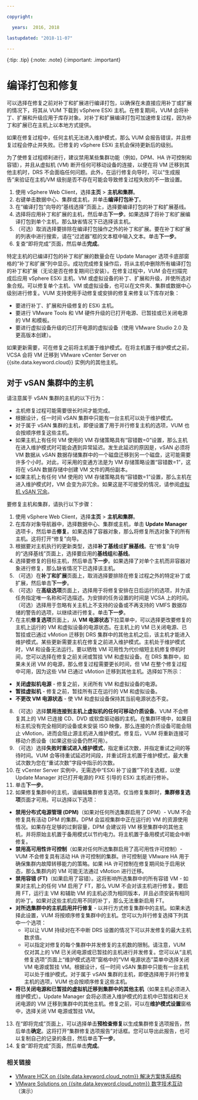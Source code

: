 ```yaml
---

copyright:

  years:  2016, 2018

lastupdated: "2018-11-07"

---
```


{:tip: .tip}
{:note: .note}
{:important: .important}

# 编译打包和修复

可以选择在修复之前对补丁和扩展进行编译打包，以确保在未直接应用补丁或扩展的情况下，将其从 VUM 下载到 vSphere ESXi 主机。在修复期间，VUM 会将补丁、扩展和升级应用于库存对象。对补丁和扩展编译打包可加速修复过程，因为补丁和扩展已在主机上以本地方式提供。

如果在修复过程中，任何主机无法进入维护模式，那么 VUM 会报告错误，并且修复过程会停止并失败。已修复的 vSphere ESXi 主机会保持更新后的级别。

为了使修复过程顺利进行，建议禁用某些集群功能（例如，DPM、HA 许可控制和容错），并且从虚拟机 (VM) 断开任何可移动设备的连接，以便在将 VM 迁移到其他主机时，DRS 不会面临任何问题。此外，在运行修复向导时，可以“生成报告”来验证在主机/VM 级别是否不存在可能会导致修复过程失败的不一致设置。

1.	使用 vSphere Web Client，选择**主页** > **主机和集群**。
2.	右键单击数据中心、集群或主机，并单击**编译打包补丁**。
3.	在“编译打包”向导的“基线选择”页面上，选择要编译打包的补丁和扩展基线。
4.	选择将应用补丁和扩展的主机，然后单击**下一步**。如果选择了将补丁和扩展编译打包到单个主机，那么缺省情况下已选择该主机。
5.	（可选）取消选择要排除在编译打包操作之外的补丁和扩展。要在补丁和扩展的列表中进行搜索，请在“过滤器”框的文本框中输入文本。单击**下一步**。
6.	复查“即将完成”页面，然后单击**完成**。

特定主机的已编译打包的补丁和扩展的数量会在 Update Manager 选项卡底部窗格的“补丁和扩展”列中显示。成功完成修复操作后，将从主机中删除所有编译打包的补丁和扩展（无论是否在修复期间已安装）。在修复过程中，VUM 会在扫描完成后应用 vSphere ESXi 主机、VM 或虚拟设备的补丁、扩展和升级，并使所选对象合规。可以修复单个主机、VM 或虚拟设备，也可以在文件夹、集群或数据中心级别进行修复。VUM 支持使用手动修复或安排的修复来修复以下库存对象：
*	要进行补丁、扩展和升级修复的 ESXi 主机。
*	要进行 VMware Tools 和 VM 硬件升级的已打开电源、已暂挂或已关闭电源的 VM 和模板。
*	要进行虚拟设备升级的已打开电源的虚拟设备（使用 VMware Studio 2.0 及更高版本创建）。

如果更新需要，可在修复之前将主机置于维护模式。在将主机置于维护模式之前，VCSA 会将 VM 迁移到 VMware vCenter Server on {{site.data.keyword.cloud}} 实例内的其他主机。

## 对于 vSAN 集群中的主机
请注意属于 vSAN 集群的主机的以下行为：
* 主机修复过程可能需要很长时间才能完成。
* 根据设计，任一时间 vSAN 集群中只能有一台主机可以处于维护模式。
* 对于属于 vSAN 集群的主机，即便设置了用于并行修复主机的选项，VUM 也会按顺序修复这些主机。
* 如果主机上有任何 VM 使用的 VM 存储策略具有“容错数=0”设置，那么主机在进入维护模式时可能会遇到异常延迟。发生此延迟的原因是，vSAN 必须将 VM 数据从 vSAN 数据存储集群中的一个磁盘迁移到另一个磁盘，这可能需要许多个小时。对此，可采用的变通方法是为 VM 存储策略设置“容错数=1”，这将在 vSAN 数据存储中创建 VM 文件的两份副本。
* 如果主机上有任何 VM 使用的 VM 存储策略具有“容错数=1”设置，那么主机在进入维护模式时，VM 会变为非冗余。如果这是不可接受的情况，请参阅[虚拟机 vSAN 冗余](vum-vsan-redundancy.html)。

要修复主机和集群，请执行以下步骤：
1.	使用 vSphere Web Client，选择**主页** > **主机和集群**。
2.	在库存对象导航器中，选择数据中心、集群或主机，单击 **Update Manager** 选项卡，然后单击**修复**。如果选择了容器对象，那么将修复所选对象下的所有主机。这将打开“修复”向导。
3.	根据要对主机执行的更新类型，选择**补丁基线**或**扩展基线**。在“修复”向导的“选择基线”页面上，选择要应用的**基线组**和**基线**。
4.	选择要修复的目标主机，然后单击**下一步**。如果选择了对单个主机而非容器对象进行修复，那么缺省情况下已选择该主机。
5.	（可选）在**补丁和扩展**页面上，取消选择要排除在修复过程之外的特定补丁或扩展，然后单击**下一步**。
6.	（可选）在**高级选项**页面上，选择用于将修复安排在日后运行的选项，并为该任务指定唯一名称和可选描述。为安排的任务设置的时间是 VCSA 上的时间。（可选）选择用于忽略有关主机上不支持的设备或不再支持的 VMFS 数据存储的警告的选项，以继续进行修复。单击**下一步**。
7.	在主机**修复选项**页面上，从 **VM 电源状态**下拉菜单中，可以选择更改要修复的主机上运行的 VM 和虚拟设备的电源状态。在主机上的 VM 已关闭电源、已暂挂或已通过 vMotion 迁移到 DRS 集群中的其他主机之后，该主机才能进入维护模式。某些更新需要主机在修复之前进入维护模式。主机处于维护模式时，VM 和设备无法运行。要以牺牲 VM 可用性为代价缩短主机修复停机时间，您可以选择在修复之前关闭或暂挂 VM 和虚拟设备。在 DRS 集群中，如果未关闭 VM 的电源，那么修复过程需要更长时间，但 VM 在整个修复过程中可用，因为这些 VM 已通过 vMotion 迁移到其他主机。选择如下所示：

  - **关闭虚拟机电源** - 修复之前，关闭所有 VM 和虚拟设备的电源。
  - **暂挂虚拟机** - 修复之前，暂挂所有正在运行的 VM 和虚拟设备。
  - **不更改 VM 电源状态** - 使 VM 和虚拟设备保持其当前电源状态不变。

8.	（可选）选择**禁用连接到主机上虚拟机的任何可移动介质设备**。VUM 不会修复其上的 VM 已连接 CD、DVD 或软盘驱动器的主机。在集群环境中，如果目标主机没有完全相同的设备或未安装 ISO 映像，那么连接的介质设备可能会阻止 vMotion，进而会阻止源主机进入维护模式。修复后，VUM 将重新连接可移动介质设备（如果这些设备仍然可用）。
9.	（可选）选择**失败时重试进入维护模式**，指定重试次数，并指定重试之间的等待时间。VUM 会等待重试延迟时间段，并重试将主机置于维护模式，最大重试次数为您在“重试次数”字段中指示的次数。
10.	在 vCenter Server 实例中，无需选中“ESXi 补丁设置”下的复选框，以使 Update Manager 对已打开电源的 PXE 引导的 ESXi 主机进行修补。
11.	单击**下一步**。
12.	如果修复集群中的主机，请编辑集群修复选项。仅当修复集群时，**集群修复选项**页面才可用。可以选择以下选项：

*	**禁用分布式电源管理 (DPM)**（如果对任何所选集群启用了 DPM）- VUM 不会修复具有活动 DPM 的集群。DPM 会监视集群中正在运行的 VM 的资源使用情况。如果存在足够的过剩容量，DPM 会建议将 VM 移至集群中的其他主机，并将原始主机置于备用模式以节约电力。将主机置于备用模式可能会中断修复。
*	**禁用高可用性许可控制**（如果对任何所选集群启用了高可用性许可控制）- VUM 不会修复具有活动 HA 许可控制的集群。许可控制是 VMware HA 用于确保集群内故障转移能力的策略。如果 HA 许可控制在修复期间处于启用状态，那么集群内的 VM 可能无法通过 vMotion 进行迁移。
*	**禁用容错 (FT)**（如果启用了容错）。这将影响所选集群中的所有容错 VM - 如果对主机上的任何 VM 启用了 FT，那么 VUM 不会对该主机进行修复。要启用 FT，运行主 VM 和辅助 VM 的主机必须为相同版本，并且必须安装有相同的补丁。如果对这些主机应用不同的补丁，那么无法重新启用 FT。
*	**对所选集群中的主机启用并行修复** - 以并行方式修复集群中的主机。如果未选择此设置，VUM 将按顺序修复集群中的主机。您可以为并行修复选择下列其中一个选项：
    - 可以让 VUM 持续对在不中断 DRS 设置的情况下可以并发修复的最大主机数求值。
    - 可以指定对修复的每个集群中并发修复的主机数的限制。请注意，VUM 仅对其上的 VM 已关闭电源或已暂挂的主机进行并发修复。您可以从“主机修复选项”页面上“维护模式选项”窗格中的“VM 电源状态”菜单中选择关闭 VM 电源或暂挂 VM。根据设计，任一时间 vSAN 集群中只能有一台主机可以处于维护模式。对于属于 vSAN 集群的主机，即便选择用于并行修复主机的选项，VUM 也会按顺序修复这些主机。
*	**将已关闭电源和已暂挂的虚拟机迁移到集群中的其他主机**（如果主机必须进入维护模式）。Update Manager 会将必须进入维护模式的主机中已暂挂和已关闭电源的 VM 迁移到集群中的其他主机。修复之前，可以在**维护模式设置**窗格中，选择关闭 VM 电源或暂挂 VM。
13.	在“即将完成”页面上，可以选择单击**预检查修复**以生成集群修复选项报告，然后单击**确定**。这将打开“集群修复选项报告”对话框。您可以导出此报告，也可以复制自己的记录的条目，然后单击**下一步**。
14.	复查“即将完成”页面，然后单击**完成**。

### 相关链接

* [VMware HCX on {{site.data.keyword.cloud_notm}} 解决方案体系结构](https://www.ibm.com/cloud/garage/files/HCX_Architecture_Design.pdf)
* [VMware Solutions on {{site.data.keyword.cloud_notm}} 数字技术互动](https://ibm-dte.mybluemix.net/ibm-vmware)（演示）
